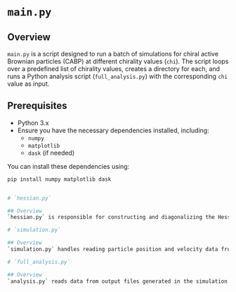 # `main.py`

## Overview
`main.py` is a script designed to run a batch of simulations for chiral active Brownian particles (CABP) at different chirality values (`chi`). The script loops over a predefined list of chirality values, creates a directory for each, and runs a Python analysis script (`full_analysis.py`) with the corresponding `chi` value as input.

## Prerequisites
- Python 3.x
- Ensure you have the necessary dependencies installed, including:
  - `numpy`
  - `matplotlib`
  - `dask` (if needed)

You can install these dependencies using:
```bash
pip install numpy matplotlib dask


# `hessian.py`

## Overview
`hessian.py` is responsible for constructing and diagonalizing the Hessian matrix for chiral active Brownian particles. It also calculates the normal modes (eigenvalues and eigenvectors) and provides functionality to compute Fourier-transformed moduli and plot various quantities like force vectors and eigenvalues.

# `simulation.py`

## Overview
`simulation.py` handles reading particle position and velocity data from CSV files and calculating equilibrium positions for a chiral active Brownian particle system. It can also generate a plot of equilibrium positions and orientations.

# `full_analysis.py`

## Overview
`analysis.py` reads data from output files generated in the simulation and fits models to extract the parameters `B` and `G`. It also generates plots for each `chi` value and saves the fitted values to a text file.

